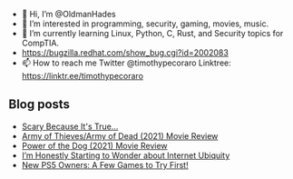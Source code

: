 - 👋 Hi, I’m @OldmanHades
- 👀 I’m interested in programming, security, gaming, movies, music.
- 🌱 I’m currently learning Linux, Python, C, Rust, and Security topics for CompTIA.
- https://bugzilla.redhat.com/show_bug.cgi?id=2002083
- 📫 How to reach me Twitter @timothypecoraro
Linktree: https://linktr.ee/timothypecoraro

## Blog posts
<!-- BLOG-POST-LIST:START -->
- [Scary Because It&#39;s True…](https://medium.com/@timothypecoraro/scary-because-its-true-9260b0a97d66?source=rss-5097f5c9b801------2)
- [Army of Thieves/Army of Dead &lpar;2021&rpar; Movie Review](https://medium.com/@timothypecoraro/army-of-thieves-army-of-dead-2021-movie-review-e771c93acde2?source=rss-5097f5c9b801------2)
- [Power of the Dog &lpar;2021&rpar; Movie Review](https://medium.com/@timothypecoraro/power-of-the-dog-2021-movie-review-9e83ffd5fe7b?source=rss-5097f5c9b801------2)
- [I’m Honestly Starting to Wonder about Internet Ubiquity](https://medium.com/@timothypecoraro/im-honestly-starting-to-wonder-about-internet-ubiquity-7c58cd1e9eae?source=rss-5097f5c9b801------2)
- [New PS5 Owners: A Few Games to Try First!](https://medium.com/@timothypecoraro/new-ps5-owners-a-few-games-to-try-first-c1795bc588e2?source=rss-5097f5c9b801------2)
<!-- BLOG-POST-LIST:END -->

